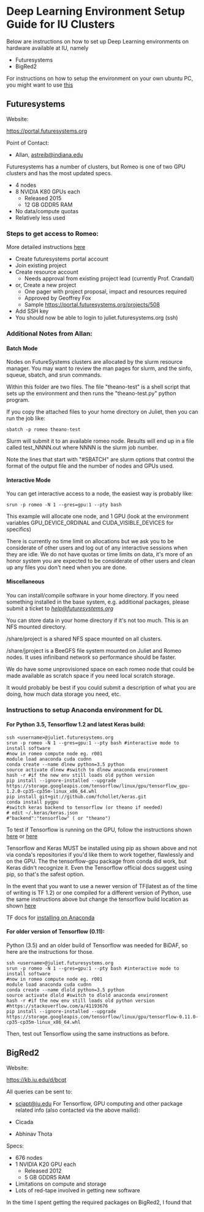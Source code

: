 # Deep Learning Environment Setup Guide for IU Clusters

Below are instructions on how to set up Deep Learning environments on 
hardware available at IU, namely
- Futuresystems
- BigRed2

For instructions on how to setup the environment on your own ubuntu PC, 
you might want to use [this](https://github.com/agent-jay/dl_setup_metaguide)

## Futuresystems

Website:

https://portal.futuresystems.org

Point of Contact: 

- Allan, astreib@indiana.edu

Futuresystems has a number of clusters, but Romeo is one of two GPU clusters
and has the most updated specs.

- 4 nodes 
- 8 NVIDIA K80 GPUs each 
	- Released 2015 
	- 12 GB GDDR5 RAM 
- No data/compute quotas 
- Relatively less used

### Steps to get access to Romeo: 

More detailed instructions [here](http://cloudmesh.github.io/introduction_to_cloud_computing/accounts/details.html)

- Create futuresystems portal account
- Join existing project 
- Create resource account
	- Needs approval from existing project lead (currently Prof. Crandall)
- or, Create a new project
	- One pager with project proposal, impact and resources required 
	- Approved by Geoffrey Fox 
	- Sample https://portal.futuresystems.org/projects/508
- Add SSH key
- You should now be able to login to juliet.futuresystems.org (ssh)

### Additional Notes from Allan:

#### Batch Mode
Nodes on FutureSystems clusters are allocated by the slurm resource
manager. You may want to review the man pages for slurm, and the sinfo,
squeue, sbatch, and srun commands.

Within this folder are two files. The file "theano-test" is a shell script that
sets up the environment and then runs the "theano-test.py" python
program.

If you copy the attached files to your home directory on Juliet, then
you can run the job like:

```
sbatch -p romeo theano-test
```

Slurm will submit it to an available romeo node. Results will end up in
a file called test_NNNN.out where NNNN is the slurm job number.

Note the lines that start with "#SBATCH" are slurm options that control
the format of the output file and the number of nodes and GPUs used.

#### Interactive Mode
You can get interactive access to a node, the easiest way is probably
like:

```
srun -p romeo -N 1 --gres=gpu:1 --pty bash
```

This example will allocate one node, and 1 GPU (look at the environment
variables GPU_DEVICE_ORDINAL and CUDA_VISIBLE_DEVICES for specifics)

There is currently no time limit on allocations but we ask you to be
considerate of other users and log out of any interactive sessions when
they are idle. We do not have quotas or time limits on data, it's more
of an honor system you are expected to be considerate of other users and
clean up any files you don't need when you are done.

#### Miscellaneous
You can install/compile software in your home directory. If you need
something installed in the base system, e.g. additional packages, please
submit a ticket to *help@futuresystems.org*

You can store data in your home directory if it's not too much. This is
an NFS mounted directory.

/share/project is a shared NFS space mounted on all clusters.

/share/jproject is a BeeGFS file system mounted on Juliet and Romeo
nodes. It uses infiniband network so performance should be faster.

We do have some unprovisioned space on each romeo node that could be
made available as scratch space if you need local scratch storage.

It would probably be best if you could submit a description of what you
are doing, how much data storage you need, etc.

### Instructions to setup Anaconda environment for DL

#### For Python 3.5, Tensorflow 1.2 and latest Keras build:

```
ssh <username>@juliet.futuresystems.org
srun -p romeo -N 1 --gres=gpu:1 --pty bash #interactive mode to install software
#now in romeo compute node eg. r001
module load anaconda cuda cudnn
conda create --name dlnew python=3.5 python
source activate dlnew #switch to dlnew anaconda environment
hash -r #if the new env still loads old python version
pip install --ignore-installed --upgrade https://storage.googleapis.com/tensorflow/linux/gpu/tensorflow_gpu-1.2.0-cp35-cp35m-linux_x86_64.whl
pip install git+git://github.com/fchollet/keras.git
conda install pygpu
#switch keras backend to tensorflow (or theano if needed)
# edit ~/.keras/keras.json 
#"backend":"tensorflow" ( or "theano")
```

To test if Tensorflow is running on the GPU, follow the instructions shown 
[here](https://stackoverflow.com/a/38019608) or [here](https://stackoverflow.com/a/43703735)

Tensorflow and Keras MUST be installed using pip as shown above and not via conda's
repositories if you'd like them to work together, flawlessly and on the GPU. The
the tensorflow-gpu package from conda did work, but Keras didn't recognize it.
Even the Tensorflow official docs suggest using pip, so that's the safest option. 

In the event that you want to use a newer version of TF(latest as of the time of writing is
TF 1.2) or one compiled for a different version of Python, use the same instructions above
but change the tensorflow build location as shown [here](https://www.tensorflow.org/install/install_linux#the_url_of_the_tensorflow_python_package)

TF docs for [installing on Anaconda](https://www.tensorflow.org/install/install_linux#installing_with_anaconda)

#### For older version of Tensorflow (0.11):

Python (3.5) and an older build of Tensorflow was needed for BiDAF, so here are the instructions for those.

```
ssh <username>@juliet.futuresystems.org
srun -p romeo -N 1 --gres=gpu:1 --pty bash #interactive mode to install software
#now in romeo compute node eg. r001
module load anaconda cuda cudnn
conda create --name dlold python=3.5 python
source activate dlold #switch to dlold anaconda environment
hash -r #if the new env still loads old python version
#https://stackoverflow.com/a/41193676
pip install --ignore-installed --upgrade https://storage.googleapis.com/tensorflow/linux/gpu/tensorflow-0.11.0-cp35-cp35m-linux_x86_64.whl
```

Then, test out Tensorflow using the same instructions as before.


## BigRed2

Website: 

https://kb.iu.edu/d/bcqt

All queries can be sent to:

- sciapt@iu.edu
For Tensorflow, GPU computing and other package related info (also contacted via the above mailid):

- Cicada 
- Abhinav Thota

Specs:
- 676 nodes
- 1 NVIDIA K20 GPU each
	- Released 2012
	- 5 GB GDDR5 RAM
- Limitations on compute and storage
- Lots of red-tape involved in getting new software

In the time I spent getting the required packages on BigRed2, I found that
